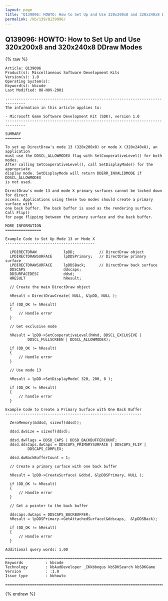 ```yaml
---
layout: page
title: "Q139096: HOWTO: How to Set Up and Use 320x200x8 and 320x240x8 DDraw Modes"
permalink: /kb/139/Q139096/
---
```


## Q139096: HOWTO: How to Set Up and Use 320x200x8 and 320x240x8 DDraw Modes

{% raw %}

	Article: Q139096
	Product(s): Miscellaneous Software Development Kits
	Version(s): 1.0
	Operating System(s): 
	Keyword(s): kbcode
	Last Modified: 08-NOV-2001
	
	-------------------------------------------------------------------------------
	The information in this article applies to:
	
	- Microsoft Game Software Development Kit (SDK), version 1.0 
	-------------------------------------------------------------------------------
	
	SUMMARY
	=======
	
	To set up DirectDraw's mode 13 (320x200x8) or mode X (320x240x8), an application
	must use the DDSCL_ALLOWMODEX flag with SetCooperativeLevel() for both modes.
	After calling SetCooperativeLevel(), call SetDisplayMode() for the appropriate
	display mode. SetDisplayMode will return DDERR_INVALIDMODE if DDSCL_ALLOWMODEX
	is not used.
	
	DirectDraw's mode 13 and mode X primary surfaces cannot be locked down for direct
	access. Applications using these two modes should create a primary surface with
	one back buffer. The back buffer is used as the rendering surface. Call Flip()
	for page flipping between the primary surface and the back buffer.
	
	MORE INFORMATION
	================
	
	Example Code to Set Up Mode 13 or Mode X
	----------------------------------------
	
	  LPDIRECTDRAW            lpDD;           // DirectDraw object
	  LPDIRECTDRAWSURFACE     lpDDSPrimary;   // DirectDraw primary surface
	  LPDIRECTDRAWSURFACE     lpDDSBack;      // DirectDraw back surface
	  DDSCAPS                 ddscaps;
	  DDSURFACEDESC           ddsd;
	  HRESULT                 hResult;
	
	  // Create the main DirectDraw object
	
	  hResult = DirectDrawCreate( NULL, &lpDD, NULL );
	
	  if (DD_OK != hResult)
	  {
	      // Handle error
	  }
	
	  // Get exclusive mode
	
	  hResult = lpDD->SetCooperativeLevel(hWnd, DDSCL_EXCLUSIVE |
	          DDSCL_FULLSCREEN | DDSCL_ALLOWMODEX);
	
	  if (DD_OK != hResult)
	  {
	      // Handle error
	  }
	
	  // Use mode 13
	
	  hResult = lpDD->SetDisplayMode( 320, 200, 8 );
	
	  if (DD_OK != hResult)
	  {
	      // handle error
	  }
	
	Example Code to Create a Primary Surface with One Back Buffer
	-------------------------------------------------------------
	
	  ZeroMemory(&ddsd, sizeof(ddsd));
	
	  ddsd.dwSize = sizeof(ddsd);
	
	  ddsd.dwFlags = DDSD_CAPS | DDSD_BACKBUFFERCOUNT;
	  ddsd.ddsCaps.dwCaps = DDSCAPS_PRIMARYSURFACE | DDSCAPS_FLIP |
	          DDSCAPS_COMPLEX;
	
	  ddsd.dwBackBufferCount = 1;
	
	  // Create a primary surface with one back buffer
	
	  hResult = lpDD->CreateSurface( &ddsd, &lpDDSPrimary, NULL );
	
	  if (DD_OK != hResult)
	  {
	      // Handle error
	  }
	
	  // Get a pointer to the back buffer
	
	  ddscaps.dwCaps = DDSCAPS_BACKBUFFER;
	  hResult = lpDDSPrimary->GetAttachedSurface(&ddscaps,  &lpDDSBack);
	
	  if (DD_OK != hResult)
	  {
	      // Handle error
	  }
	
	Additional query words: 1.00
	
	======================================================================
	Keywords          : kbcode 
	Technology        : kbAudDeveloper _IKkbbogus kbSDKSearch kbSDKGame
	Version           : :1.0
	Issue type        : kbhowto
	
	=============================================================================
	

{% endraw %}
